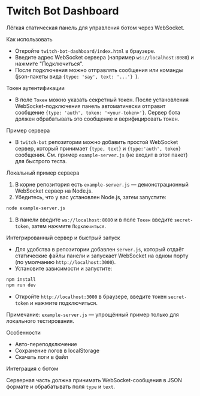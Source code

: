 # Twitch Bot Dashboard

Лёгкая статическая панель для управления ботом через WebSocket.

Как использовать

- Откройте `twitch-bot-dashboard/index.html` в браузере.
- Введите адрес WebSocket сервера (например `ws://localhost:8080`) и нажмите "Подключиться".
- После подключения можно отправлять сообщения или команды (json-пакеты вида `{type: 'say', text: '...'} `).

Токен аутентификации

- В поле `Токен` можно указать секретный токен. После установления WebSocket-подключения панель автоматически отправит сообщение `{type: 'auth', token: '<your-token>'}`. Сервер бота должен обрабатывать это сообщение и верифицировать токен.

Пример сервера

- В `twitch-bot` репозитории можно добавить простой WebSocket сервер, который принимает `{type, text}` и `{type:'auth', token}` сообщения. См. пример `example-server.js` (не входит в этот пакет) для быстрого теста.

Локальный пример сервера

1. В корне репозитория есть `example-server.js` — демонстрационный WebSocket сервер на Node.js.
1. Убедитесь, что у вас установлен Node.js, затем запустите:

```bash
node example-server.js
```

1. В панели введите `ws://localhost:8080` и в поле `Токен` введите `secret-token`, затем нажмите `Подключиться`.

Интегрированный сервер и быстрый запуск

- Для удобства в репозитории добавлен `server.js`, который отдаёт статические файлы панели и запускает WebSocket на одном порту (по умолчанию `http://localhost:3000`).
- Установите зависимости и запустите:

```powershell
npm install
npm run dev
```

- Откройте `http://localhost:3000` в браузере, введите токен `secret-token` и нажмите подключиться.

Примечание: `example-server.js` — упрощённый пример только для локального тестирования.

Особенности

- Авто-переподключение
- Сохранение логов в localStorage
- Скачать логи в файл

Интеграция с ботом

Серверная часть должна принимать WebSocket-сообщения в JSON формате и обрабатывать поля `type` и `text`.
